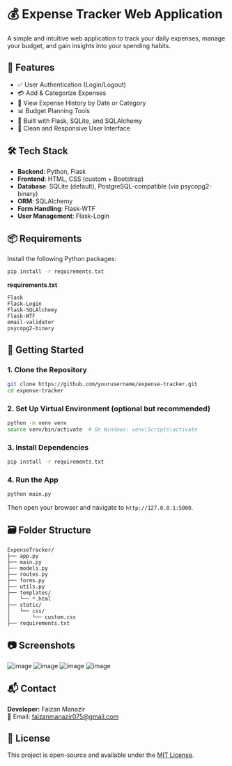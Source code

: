 # 💰 Expense Tracker Web Application

A simple and intuitive web application to track your daily expenses, manage your budget, and gain insights into your spending habits.

## 📝 Features

- ✅ User Authentication (Login/Logout)
- 💳 Add & Categorize Expenses
- 📅 View Expense History by Date or Category
- 📊 Budget Planning Tools
- 🧱 Built with Flask, SQLite, and SQLAlchemy
- 🎨 Clean and Responsive User Interface

## 🛠️ Tech Stack

- **Backend**: Python, Flask
- **Frontend**: HTML, CSS (custom + Bootstrap)
- **Database**: SQLite (default), PostgreSQL-compatible (via psycopg2-binary)
- **ORM**: SQLAlchemy
- **Form Handling**: Flask-WTF
- **User Management**: Flask-Login

## 📦 Requirements

Install the following Python packages:

```bash
pip install -r requirements.txt
```

**requirements.txt**
```
Flask
Flask-Login
Flask-SQLAlchemy
Flask-WTF
email-validator
psycopg2-binary
```

## 🚀 Getting Started

### 1. Clone the Repository
```bash
git clone https://github.com/yourusername/expense-tracker.git
cd expense-tracker
```

### 2. Set Up Virtual Environment (optional but recommended)
```bash
python -m venv venv
source venv/bin/activate  # On Windows: venv\Scripts\activate
```

### 3. Install Dependencies
```bash
pip install -r requirements.txt
```

### 4. Run the App
```bash
python main.py
```

Then open your browser and navigate to `http://127.0.0.1:5000`.

## 🗃️ Folder Structure

```
ExpenseTracker/
├── app.py
├── main.py
├── models.py
├── routes.py
├── forms.py
├── utils.py
├── templates/
│   └── *.html
├── static/
│   └── css/
│       └── custom.css
├── requirements.txt
```

## 📷 Screenshots

![image](https://github.com/user-attachments/assets/bfaaf3cd-c0ac-4544-8377-7ef30e79a2f1)
![image](https://github.com/user-attachments/assets/fb7fb5b3-9164-4465-a14a-804e2396c1cd)
![image](https://github.com/user-attachments/assets/3e00bef8-44f2-4fe8-a7dc-d37b32741d9b)
![image](https://github.com/user-attachments/assets/eca5915b-8746-47a9-bab7-fb7daebc3a55)


## 📬 Contact

**Developer:** Faizan Manazir  
📧 Email: faizanmanazir075@gmail.com

## 📄 License

This project is open-source and available under the [MIT License](LICENSE).
